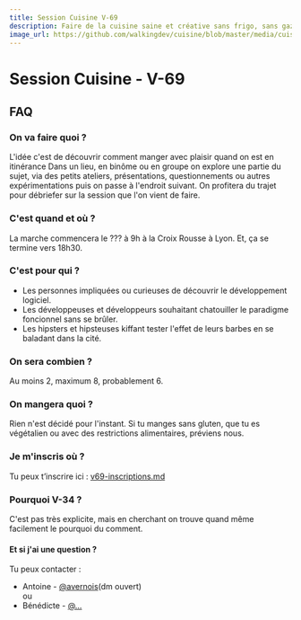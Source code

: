 ```yaml
---
title: Session Cuisine V-69
description: Faire de la cuisine saine et créative sans frigo, sans gazinière et sans cuisine .
image_url: https://github.com/walkingdev/cuisine/blob/master/media/cuisine?raw=true
---
```


# Session Cuisine - V-69

## FAQ

### On va faire quoi ?

L'idée c'est de découvrir comment manger avec plaisir quand on est en itinérance 
Dans un lieu, en binôme ou en groupe on explore une partie du sujet, via des petits ateliers, présentations, questionnements ou autres expérimentations puis on passe à l'endroit suivant.
On profitera du trajet pour débriefer sur la session que l'on vient de faire.

### C'est quand et où ?

La marche commencera le ??? à 9h à la Croix Rousse à Lyon.
Et, ça se termine vers 18h30.

### C'est pour qui ?

- Les personnes impliquées ou curieuses de découvrir le développement logiciel.
- Les développeuses et développeurs souhaitant chatouiller le paradigme foncionnel sans se brûler.
- Les hipsters et hipsteuses kiffant tester l'effet de leurs barbes en se baladant dans la cité.

### On sera combien ?

Au moins 2, maximum 8, probablement 6.

### On mangera quoi ?

Rien n'est décidé pour l'instant. Si tu manges sans gluten, que tu es végétalien ou avec des restrictions alimentaires, préviens nous.

### Je m'inscris où ?

Tu peux t’inscrire ici : [v69-inscriptions.md](https://github.com/walkingdev/cuisine/edit/master/v69-inscriptions.md)

### Pourquoi V-34 ?

C'est pas très explicite, mais en cherchant on trouve quand même facilement le pourquoi du comment.

#### Et si j'ai une question ?

Tu peux contacter :  
- Antoine - [@avernois](http://twitter.com/avernois)(dm ouvert)  
ou  
- Bénédicte - [@…](http://twitter.com/)
